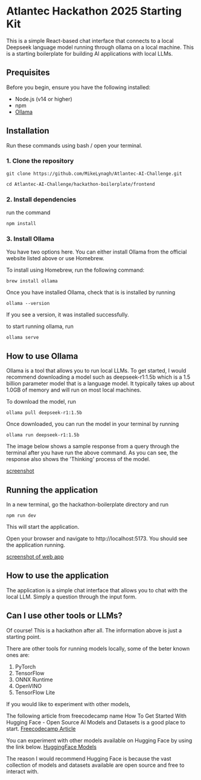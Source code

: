 # Atlantec Hackathon 2025 Starting Kit 

This is a simple React-based chat interface that connects to a local Deepseek language model running through ollama on a local machine. This is a starting boilerplate for building AI applications with local LLMs.

## Prequisites 
Before you begin, ensure you have the following installed:
- Node.js (v14 or higher)
- npm 
- [Ollama](https://ollama.com/download)

## Installation 

Run these commands using bash / open your terminal. 

### 1. Clone the repository

`git clone https://github.com/MikeLynagh/Atlantec-AI-Challenge.git`

`cd Atlantec-AI-Challenge/hackathon-boilerplate/frontend`

### 2. Install dependencies

run the command 

`npm install`

### 3. Install Ollama 

You have two options here. You can either install Ollama from the official website listed above or use Homebrew. 

To install using Homebrew, run the following command: 

`brew install ollama` 

Once you have installed Ollama, check that is is installed by running 

`ollama --version` 

If you see a version, it was installed successfully. 

to start running ollama, run 

`ollama serve`

## How to use Ollama

Ollama is a tool that allows you to run local LLMs. To get started, I would recommend downloading a model such as 
deepseek-r1:1.5b which is a 1.5 billion parameter model that is a language model. It typically takes up about 1.0GB of memory and will run on most local machines. 

To download the model, run 

`ollama pull deepseek-r1:1.5b`

Once downloaded, you can run the model in your terminal by running 

`ollama run deepseek-r1:1.5b`

The image below shows a sample response from a query through the terminal after you have run the above command. As you can see, the response also shows the 'Thinking' process of the model. 

[screenshot](./Atlantec-AI-Challenge/hackathon-boilerplate/frontend/public/screenshot.png)

## Running the application 

In a new terminal, go the hackathon-boilerplate directory and run 

`npm run dev` 

This will start the application. 

Open your browser and navigate to http://localhost:5173. You should see the application running. 

[screenshot of web app](./Atlantec-AI-Challenge/hackathon-boilerplate/frontend/public/screenshot-web-app.png)

## How to use the application 

The application is a simple chat interface that allows you to chat with the local LLM. Simply 
a question through the input form. 

## Can I use other tools or LLMs?

Of course! This is a hackathon after all. The information above is just a starting point. 

There are other tools for running models locally, some of the beter known ones are: 

1. PyTorch
2. TensorFlow
3. ONNX Runtime
4. OpenVINO
5. TensorFlow Lite

If you would like to experiment with other models, 

The following article from freecodecamp name How To Get Started With Hugging Face - Open Source AI Models and Datasets is a good place to start. [Freecodecamp Article](https://www.freecodecamp.org/news/get-started-with-hugging-face/#:~:text=Each%20model%20has%20a%20model,using%20the%20Inference%20API%20section)

You can experiment with other models available on Hugging Face by using the link below. [HuggingFace Models](https://huggingface.co/models)

The reason I would recommend Hugging Face is because the vast collection of models and datasets available are open source and free to interact with. 
